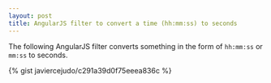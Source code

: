 ```yaml
---
layout: post
title: AngularJS filter to convert a time (hh:mm:ss) to seconds
---
```


The following AngularJS filter converts something in the form of `hh:mm:ss` or `mm:ss` to seconds. 

{% gist javiercejudo/c291a39d0f75eeea836c %}
